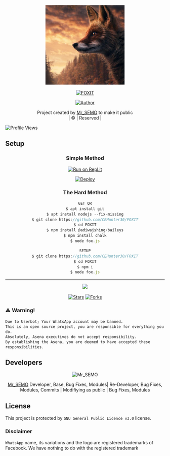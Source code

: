  <div align="center">
        <img src="/photo/logo.jpg" alt="GIF" width="250" height="250"/>
</p>

<a href="#"><img title="FOXIT" src="https://img.shields.io/badge/FOXIT-green?colorA=%23ff0000&colorB=%23017e40&style=for-the-badge"></a>
</p>
  <p align="center">
<a href="https://github.com/CEHunter30"><img title="Author" src="https://img.shields.io/badge/Author-CEHunter30-/FOXIT?color=blue&style=for-the-badge&logo=whatsapp"></a>
</p>
</div>
<p align="center">
Project created by <a href="https://github.com/semoandroidwa">Mr_SEMO</a> to make it public
    <br>
       | © |
        Reserved |
    <br> 
</p>

![Profile Views](https://hits.seeyoufarm.com/api/count/incr/badge.svg?url=https://github.com/CEHunter30/FOXIT&title=FOXIT%20Views)

## Setup
<div align="center">

  ### Simple Method
 
[![Run on Repl.it](https://repl.it/badge/github/quiec/whatsAlfa)](https://replit.com/@semoandroidwa/FOX-QR?v=1)
  

[![Deploy](https://www.herokucdn.com/deploy/button.svg)](https://heroku.com/deploy?template=https://github.com/semoandroidwa/SemoBotV4) 
 
### The Hard Method
```js
GET QR
$ apt install git
$ apt install nodejs --fix-missing
$ git clone https://github.com/CEHunter30/FOXIT
$ cd FOXIT
$ npm install @adiwajshing/baileys
$ npm install chalk
$ node fox.js
```
      
```js
SETUP
$ git clone https://github.com/CEHunter30/FOXIT
$ cd FOXIT
$ npm i
$ node fox.js
```

----

  <p align="center">
  <a href="httsp://github.com/CEHunter30/FOXIT">
    
<a href="https://github.com/farhan-dqz/followers">
<img src="https://img.shields.io/github/repo-size/farhan-dqz/Julie-Mwol?color=green&label=Repo%20total%20size&style=plastic">
<p align="center">
<a href="https://github.com/CEHunter30/followers"
<img title="Followers" src="https://img.shields.io/github/followers/CEHunter30?color=blue&style=flat-square"></a>
<a href="https://github.com/CEHunter30/FOXIT/stargazers/"><img title="Stars" src="https://img.shields.io/github/stars/CEHunter30/FOXIT?color=blue&style=flat-trangle"></a>
<a href="https://github.com/CEHunter30/FOXIT/network/members"><img title="Forks" src="https://img.shields.io/github/forks/CEHunter30/FOXIT?color=blue&style=flat-trangle"></a>
</p>

  </div>


### ⚠️ Warning! 
```
Due to Userbot; Your WhatsApp account may be banned.
This is an open source project, you are responsible for everything you do. 
Absolutely, Asena executives do not accept responsibility.
By establishing the Asena, you are deemed to have accepted these responsibilities.
```

## Developers
  <div align="center">
    
![Mr_SEMO](https://github.com/semoandroidwa.png?size=100)

 [Mr_SEMO](https://github.com/semoandroidwa)
Developer, Base, Bug Fixes, Modules| Re-Developer, Bug Fixes, Modules, Commits |  Modifiying  as   public | Bug Fixes, Modules 
  </div>
    
    


## License
This project is protected by `GNU General Public Licence v3.0` license.

### Disclaimer
`WhatsApp` name, its variations and the logo are registered trademarks of Facebook. We have nothing to do with the registered trademark
